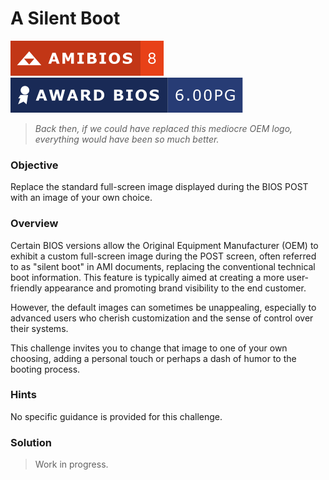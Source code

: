# A Silent Boot

![AMIBIOS 8]
![Award Modular BIOS v6.00PG]

> _Back then, if we could have replaced this mediocre OEM logo, everything_
> _would have been so much better._

### Objective

Replace the standard full-screen image displayed during the BIOS POST with an
image of your own choice.

### Overview

Certain BIOS versions allow the Original Equipment Manufacturer (OEM) to
exhibit a custom full-screen image during the POST screen, often referred to as
"silent boot" in AMI documents, replacing the conventional technical boot
information. This feature is typically aimed at creating a more user-friendly
appearance and promoting brand visibility to the end customer.

However, the default images can sometimes be unappealing, especially to
advanced users who cherish customization and the sense of control over their
systems.

This challenge invites you to change that image to one of your own choosing,
adding a personal touch or perhaps a dash of humor to the booting process.

### Hints

No specific guidance is provided for this challenge.

### Solution

> Work in progress.

<!-- Included assets -->
[AMIBIOS 8]: ../../../assets/badges/amibios_8.svg
[Award Modular BIOS v6.00PG]: ../../../assets/badges/award_6-00PG.svg